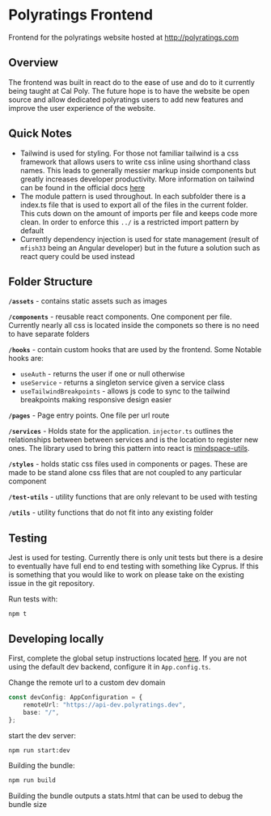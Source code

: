 # Polyratings Frontend
Frontend for the polyratings website hosted at http://polyratings.com

## Overview
The frontend was built in react do to the ease of use and do to it currently being taught at Cal Poly. The future hope is to have the website be open source and allow dedicated polyratings users to add new features and improve the user experience of the website.
## Quick Notes
* Tailwind is used for styling. For those not familiar tailwind is a css framework that allows users to write css inline using shorthand class names. This leads to generally messier markup inside components but greatly increases developer productivity. More information on tailwind can be found in the official docs [here](https://tailwindcss.com/)
* The module pattern is used throughout. In each subfolder there is a index.ts file that is used to export all of the files in the current folder. This cuts down on the amount of imports per file and keeps code more clean. In order to enforce this `../` is a restricted import pattern by default
* Currently dependency injection is used for state management (result of `mfish33` being an Angular developer) but in the future a solution such as react query could be used instead

## Folder Structure

**`/assets`** - contains static assets such as images

**`/components`** - reusable react components. One component per file. Currently nearly all css is located inside the componets so there is no need to have separate folders

**`/hooks`** - contain custom hooks that are used by the frontend. Some Notable hooks are:
* `useAuth` - returns the user if one or null otherwise
* `useService` - returns a singleton service given a service class
* `useTailwindBreakpoints` - allows js code to sync to the tailwind breakpoints making responsive design easier

**`/pages`** - Page entry points. One file per url route

**`/services`** - Holds state for the application. `injector.ts` outlines the relationships between between services and is the location to register new ones. The library used to bring this pattern into react is [mindspace-utils](https://github.com/ThomasBurleson/mindspace-utils).

**`/styles`** - holds static css files used in components or pages. These are made to be stand alone css files that are not coupled to any particular component

**`/test-utils`** - utility functions that are only relevant to be used with testing

**`/utils`** - utility functions that do not fit into any existing folder

## Testing
Jest is used for testing. Currently there is only unit tests but there is a desire to eventually have full end to end testing with something like Cyprus. If this is something that you would like to work on please take on the existing issue in the git repository.

Run tests with:
```
npm t
```

## Developing locally
First, complete the global setup instructions located [here](../../README.md/#setup). If you are not using the default dev backend, configure it in `App.config.ts`.

Change the remote url to a custom dev domain
```ts
const devConfig: AppConfiguration = {
    remoteUrl: "https://api-dev.polyratings.dev",
    base: "/",
};
```

start the dev server:
```bash
npm run start:dev
```

Building the bundle:
```bash
npm run build
```
Building the bundle outputs a stats.html that can be used to debug the bundle size
